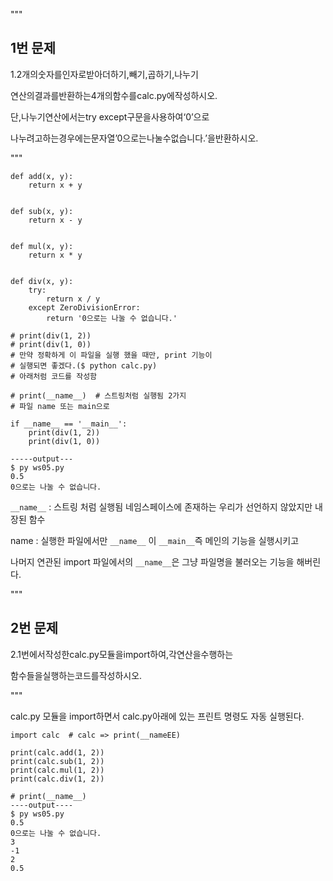 """

## 1번 문제

1.2개의숫자를인자로받아더하기,빼기,곱하기,나누기

연산의결과를반환하는4개의함수를calc.py에작성하시오.

단,나누기연산에서는try except구문을사용하여‘0’으로

나누려고하는경우에는문자열’0으로는나눌수없습니다.’을반환하시오.

"""

```
def add(x, y):
    return x + y


def sub(x, y):
    return x - y


def mul(x, y):
    return x * y


def div(x, y):
    try:
        return x / y
    except ZeroDivisionError:
        return '0으로는 나눌 수 없습니다.'

# print(div(1, 2))
# print(div(1, 0))
# 만약 정확하게 이 파일을 실행 했을 때만, print 기능이
# 실행되면 좋겠다.($ python calc.py)
# 아래처럼 코드를 작성함

# print(__name__)  # 스트링처럼 실행됨 2가지
# 파일 name 또는 main으로

if __name__ == '__main__':
    print(div(1, 2))
    print(div(1, 0))
    
-----output---
$ py ws05.py
0.5
0으로는 나눌 수 없습니다.
```

`__name__` :  스트링 처럼 실행됨 네임스페이스에 존재하는 우리가 선언하지 않았지만 내장된 함수



name : 실행한 파일에서만 `__name__` 이 `__main__`즉 메인의 기능을 실행시키고

나머지 연관된 import 파일에서의 `__name__`은 그냥 파일명을 불러오는 기능을 해버린다.





"""

## 2번 문제

2.1번에서작성한calc.py모듈을import하여,각연산을수행하는

함수들을실행하는코드를작성하시오.

"""

calc.py 모듈을 import하면서 calc.py아래에 있는 프린트 명령도 자동 실행된다.

```
import calc  # calc => print(__nameEE)

print(calc.add(1, 2))
print(calc.sub(1, 2))
print(calc.mul(1, 2))
print(calc.div(1, 2))

# print(__name__)
----output----
$ py ws05.py
0.5
0으로는 나눌 수 없습니다.
3
-1
2
0.5
```

